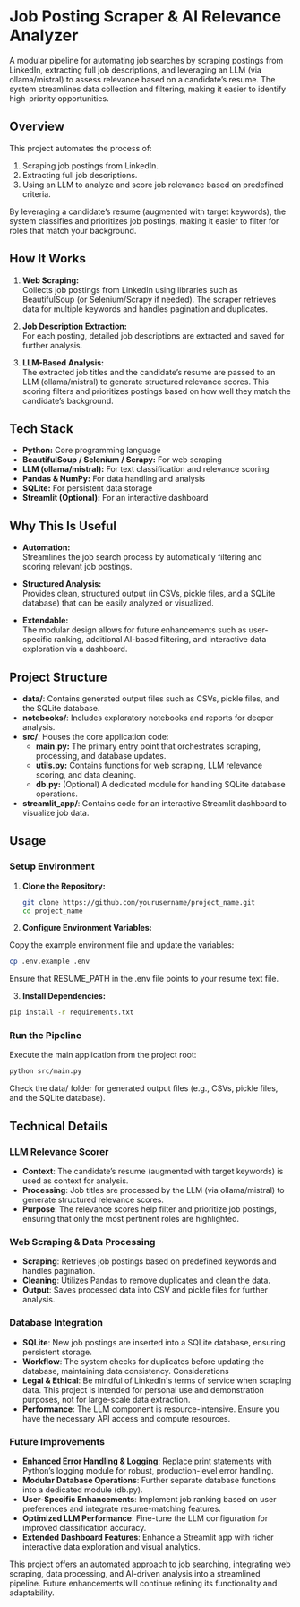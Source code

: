 # Job Posting Scraper & AI Relevance Analyzer

A modular pipeline for automating job searches by scraping postings from LinkedIn, extracting full job descriptions, and leveraging an LLM (via ollama/mistral) to assess relevance based on a candidate’s resume. The system streamlines data collection and filtering, making it easier to identify high-priority opportunities.
## Overview

This project automates the process of:
1. Scraping job postings from LinkedIn.
2. Extracting full job descriptions.
3. Using an LLM to analyze and score job relevance based on predefined criteria.

By leveraging a candidate’s resume (augmented with target keywords), the system classifies and prioritizes job postings, making it easier to filter for roles that match your background.

## How It Works

1. **Web Scraping:**  
   Collects job postings from LinkedIn using libraries such as BeautifulSoup (or Selenium/Scrapy if needed). The scraper retrieves data for multiple keywords and handles pagination and duplicates.

2. **Job Description Extraction:**  
   For each posting, detailed job descriptions are extracted and saved for further analysis.

3. **LLM-Based Analysis:**  
   The extracted job titles and the candidate’s resume are passed to an LLM (ollama/mistral) to generate structured relevance scores. This scoring filters and prioritizes postings based on how well they match the candidate’s background.

## Tech Stack

- **Python:** Core programming language
- **BeautifulSoup / Selenium / Scrapy:** For web scraping
- **LLM (ollama/mistral):** For text classification and relevance scoring
- **Pandas & NumPy:** For data handling and analysis
- **SQLite:** For persistent data storage
- **Streamlit (Optional):** For an interactive dashboard

## Why This Is Useful

- **Automation:**  
  Streamlines the job search process by automatically filtering and scoring relevant job postings.
  
- **Structured Analysis:**  
  Provides clean, structured output (in CSVs, pickle files, and a SQLite database) that can be easily analyzed or visualized.

- **Extendable:**  
  The modular design allows for future enhancements such as user-specific ranking, additional AI-based filtering, and interactive data exploration via a dashboard.

## Project Structure

- **data/**: Contains generated output files such as CSVs, pickle files, and the SQLite database.
- **notebooks/**: Includes exploratory notebooks and reports for deeper analysis.
- **src/**: Houses the core application code:
  - **main.py:** The primary entry point that orchestrates scraping, processing, and database updates.
  - **utils.py:** Contains functions for web scraping, LLM relevance scoring, and data cleaning.
  - **db.py:** (Optional) A dedicated module for handling SQLite database operations.
- **streamlit_app/**: Contains code for an interactive Streamlit dashboard to visualize job data.

## Usage

### Setup Environment

1. **Clone the Repository:**
   ```bash
   git clone https://github.com/yourusername/project_name.git
   cd project_name
   ```
2. **Configure Environment Variables:**

Copy the example environment file and update the variables:
```bash
cp .env.example .env
```

Ensure that RESUME_PATH in the .env file points to your resume text file.

3. **Install Dependencies:**
```bash
pip install -r requirements.txt
```
### Run the Pipeline
Execute the main application from the project root:
```bash
python src/main.py
```
Check the data/ folder for generated output files (e.g., CSVs, pickle files, and the SQLite database).

## Technical Details
### LLM Relevance Scorer
- **Context**:
The candidate’s resume (augmented with target keywords) is used as context for analysis.
- **Processing**:
Job titles are processed by the LLM (via ollama/mistral) to generate structured relevance scores.
- **Purpose**:
The relevance scores help filter and prioritize job postings, ensuring that only the most pertinent roles are highlighted.

### Web Scraping & Data Processing
- **Scraping**:
Retrieves job postings based on predefined keywords and handles pagination.
- **Cleaning**:
Utilizes Pandas to remove duplicates and clean the data.
- **Output**:
Saves processed data into CSV and pickle files for further analysis.

### Database Integration
- **SQLite**:
New job postings are inserted into a SQLite database, ensuring persistent storage.
- **Workflow**:
The system checks for duplicates before updating the database, maintaining data consistency.
Considerations
- **Legal & Ethical**:
Be mindful of LinkedIn's terms of service when scraping data. This project is intended for personal use and demonstration purposes, not for large-scale data extraction.
- **Performance**:
The LLM component is resource-intensive. Ensure you have the necessary API access and compute resources.

### Future Improvements
- **Enhanced Error Handling & Logging**:
Replace print statements with Python’s logging module for robust, production-level error handling.
- **Modular Database Operations**:
Further separate database functions into a dedicated module (db.py).
- **User-Specific Enhancements**:
Implement job ranking based on user preferences and integrate resume-matching features.
- **Optimized LLM Performance**:
Fine-tune the LLM configuration for improved classification accuracy.
- **Extended Dashboard Features**:
Enhance a Streamlit app with richer interactive data exploration and visual analytics.


This project offers an automated approach to job searching, integrating web scraping, data processing, and AI-driven analysis into a streamlined pipeline. Future enhancements will continue refining its functionality and adaptability.
